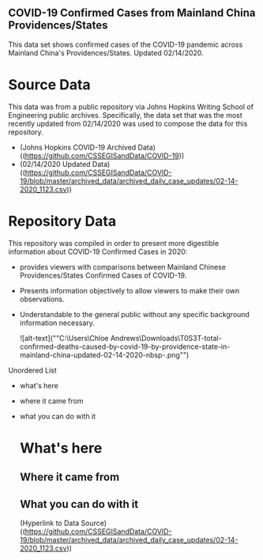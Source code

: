 ## COVID-19 Confirmed Cases from Mainland China Providences/States

This data set shows confirmed cases of the COVID-19 pandemic across Mainland China's Providences/States. Updated 02/14/2020.  

# Source Data
This data was from a public repository via Johns Hopkins Writing School of Engineering public archives. Specifically, the data set that was the most recently updated from 02/14/2020 was used to compose the data for this repository. 

- (Johns Hopkins COVID-19 Archived Data) ((https://github.com/CSSEGISandData/COVID-19))
- (02/14/2020 Updated Data) ((https://github.com/CSSEGISandData/COVID-19/blob/master/archived_data/archived_daily_case_updates/02-14-2020_1123.csv))

# Repository Data
This repository was compiled in order to present more digestible information about COVID-19 Confirmed Cases in 2020: 

- provides viewers with comparisons between Mainland Chinese Providences/States Confirmed Cases of COVID-19.
- Presents information objectively to allow viewers to make their own observations.
- Understandable to the general public without any specific background information necessary.

  ![alt-text](""C:\Users\Chloe Andrews\Downloads\T0S3T-total-confirmed-deaths-caused-by-covid-19-by-providence-state-in-mainland-china-updated-02-14-2020-nbsp-.png"")

  

Unordered List 
- what's here
- where it came from
- what you can do with it


  # What's here

  ## Where it came from

  ## What you can do with it 


  (Hyperlink to Data Source)((https://github.com/CSSEGISandData/COVID-19/blob/master/archived_data/archived_daily_case_updates/02-14-2020_1123.csv))
